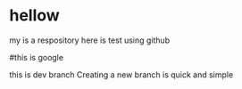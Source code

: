 # hellow
my is a respository
here is test using github


#this is google



this is dev branch
Creating a new branch is quick and simple
